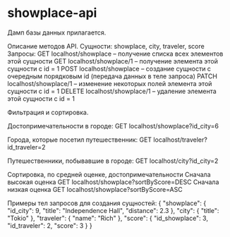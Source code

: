 # showplace-api

Дамп базы данных прилагается.

Описание методов API.
Сущности:
showplace, city, traveler, score
Запросы:
GET localhost/showplace – получение списка всех элементов этой сущности
GET localhost/showplace/1 – получение элемента этой сущности с id = 1
POST localhost/showplace – создание сущности с очередным порядковым id (передача данных в теле запроса)
PATCH localhost/showplace/1 – изменение некоторых полей элемента этой сущности с id = 1
DELETE localhost/showplace/1 – удаление элемента этой сущности с id = 1

Фильтрация и сортировка.

Достопримечательности в городе:
GET localhost/showplace?id_city=6

Города, которые посетил путешественник:
GET localhost/traveler?id_traveler=2

Путешественники, побывавшие в городе:
GET localhost/city?id_city=2

Сортировка, по средней оценке, достопримечательности
Сначала высокая оценка
GET localhost/showplace?sortByScore=DESC
Сначала низкая оценка
GET localhost/showplace?sortByScore=ASC

Примеры тел запросов для создания сущностей:
{
    "showplace": {
        "id_city": 9,
        "title": "Independence Hall",
        "distance": 2.3
    },
    "city": {
        "title": "Tokio"
    },
    "traveler": {
        "name": "Rich"
    },
    "score": {
        "id_showplace": 3,
        "id_traveler": 2,
        "score": 3
    }
}
